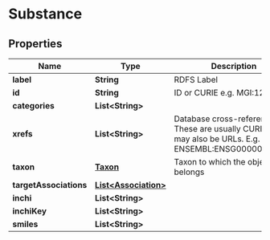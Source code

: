 
# Substance

## Properties
Name | Type | Description | Notes
------------ | ------------- | ------------- | -------------
**label** | **String** | RDFS Label |  [optional]
**id** | **String** | ID or CURIE e.g. MGI:1201606 |  [optional]
**categories** | **List&lt;String&gt;** |  |  [optional]
**xrefs** | **List&lt;String&gt;** | Database cross-references. These are usually CURIEs, but may also be URLs. E.g. ENSEMBL:ENSG00000099940  |  [optional]
**taxon** | [**Taxon**](Taxon.md) | Taxon to which the object belongs |  [optional]
**targetAssociations** | [**List&lt;Association&gt;**](Association.md) |  |  [optional]
**inchi** | **List&lt;String&gt;** |  |  [optional]
**inchiKey** | **List&lt;String&gt;** |  |  [optional]
**smiles** | **List&lt;String&gt;** |  |  [optional]



